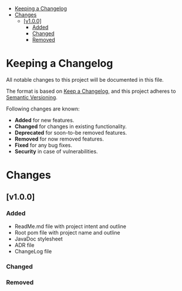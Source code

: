 
<!-- vim-markdown-toc GFM -->

* [Keeping a Changelog](#keeping-a-changelog)
* [Changes](#changes)
  * [[v1.0.0]](#v100)
    * [Added](#added-1)
    * [Changed](#changed-1)
    * [Removed](#removed-1)

<!-- vim-markdown-toc -->

# Keeping a Changelog
All notable changes to this project will be documented in this file.

The format is based on [Keep a Changelog](https://keepachangelog.com/en/1.0.0/),
and this project adheres to [Semantic Versioning](https://semver.org/spec/v2.0.0.html).

Following changes are known:
  - **Added** for new features.
  - **Changed** for changes in existing functionality.
  - **Deprecated** for soon-to-be removed features.
  - **Removed** for now removed features.
  - **Fixed** for any bug fixes.
  - **Security** in case of vulnerabilities.


# Changes

## [v1.0.0]

### Added

* ReadMe.md file with project intent and outline
* Root pom file with project name and outline
* JavaDoc stylesheet
* ADR file
* ChangeLog file

### Changed

### Removed
